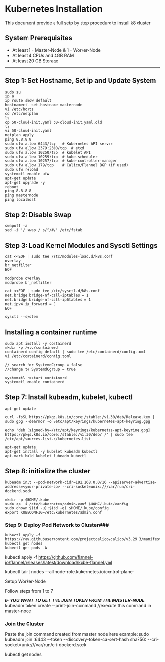 # Kubernetes Installation

This document provide a full setp by step procedure to install k8 cluster 

## System Prerequisites

- At least 1 - Master-Node & 1 - Worker-Node
- At least 4 CPUs and 4GB RAM
- At least 20 GB Storage 

---

## Step 1: Set Hostname, Set ip and Update System
```
sudo su
ip a
ip route show default
hostnamectl set-hostname masternode
vi /etc/hosts
cd /etc/netplan
ls
cp 50-cloud-init.yaml 50-cloud-init.yaml.old
ls
vi 50-cloud-init.yaml
netplan apply
ping 8.8.8.8
sudo ufw allow 6443/tcp   # Kubernetes API server
sudo ufw allow 2379:2380/tcp  # etcd
sudo ufw allow 10250/tcp  # kubelet API
sudo ufw allow 10259/tcp  # kube-scheduler
sudo ufw allow 10257/tcp  # kube-controller-manager
sudo ufw allow 179/tcp    # Calico/Flannel BGP (if used)
sudo ufw reload
systemctl enable ufw
apt-get update
apt-get upgrade -y
reboot
ping 8.8.8.8
ping masternode
ping localhost
```

## Step 2: Disable Swap
```
swapoff -a
sed -i '/ swap / s/^/#/' /etc/fstab
```

## Step 3: Load Kernel Modules and Sysctl Settings
```
cat <<EOF | sudo tee /etc/modules-load.d/k8s.conf
overlay
br_netfilter
EOF

modprobe overlay
modprobe br_netfilter

cat <<EOF | sudo tee /etc/sysctl.d/k8s.conf
net.bridge.bridge-nf-call-iptables = 1
net.bridge.bridge-nf-call-ip6tables = 1
net.ipv4.ip_forward = 1
EOF

sysctl --system
```

## Installing a container runtime
```
sudo apt install -y containerd
mkdir -p /etc/containerd
containerd config default | sudo tee /etc/containerd/config.toml
vi /etc/containerd/config.toml
```
	// search for SystemdCgroup = false
	//change to SystemdCgroup = true
```
systemctl restart containerd
systemctl enable containerd
```
## Step 7: Install kubeadm, kubelet, kubectl
```
apt-get update

curl -fsSL https://pkgs.k8s.io/core:/stable:/v1.30/deb/Release.key | sudo gpg --dearmor -o /etc/apt/keyrings/kubernetes-apt-keyring.gpg

echo 'deb [signed-by=/etc/apt/keyrings/kubernetes-apt-keyring.gpg] https://pkgs.k8s.io/core:/stable:/v1.30/deb/ /' | sudo tee /etc/apt/sources.list.d/kubernetes.list

apt-get update
apt-get install -y kubelet kubeadm kubectl
apt-mark hold kubelet kubeadm kubectl
```

## Step 8: initialize the cluster
```
kubeadm init --pod-network-cidr=192.168.0.0/16 --apiserver-advertise-address=<your-private-ip> --cri-socket=unix:///var/run/cri-dockerd.sock

mkdir -p $HOME/.kube
sudo cp -i /etc/kubernetes/admin.conf $HOME/.kube/config
sudo chown $(id -u):$(id -g) $HOME/.kube/config
export KUBECONFIG=/etc/kubernetes/admin.conf
```

### Step 9: Deploy Pod Network to Cluster###
```
kubectl apply -f https://raw.githubusercontent.com/projectcalico/calico/v3.29.3/manifests/calico.yaml
kubectl get nodes
kubectl get pods -A
```

kubectl apply -f https://github.com/flannel-io/flannel/releases/latest/download/kube-flannel.yml

kubectl taint nodes --all node-role.kubernetes.io/control-plane-


Setup Worker-Node

Follow steps from 1 to 7

***IF YOU WANT TO GET THE JOIN TOKEN FROM THE MASTER-NODE***
kubeadm token create --print-join-command
//execute this command in master-node

### Join the Cluster ###
Paste the join command created from master node here
example: sudo kubeadm join <master-ip>:6443 --token <token> --discovery-token-ca-cert-hash sha256:<hash> --cri-socket=unix:///var/run/cri-dockerd.sock

kubectl get nodes
